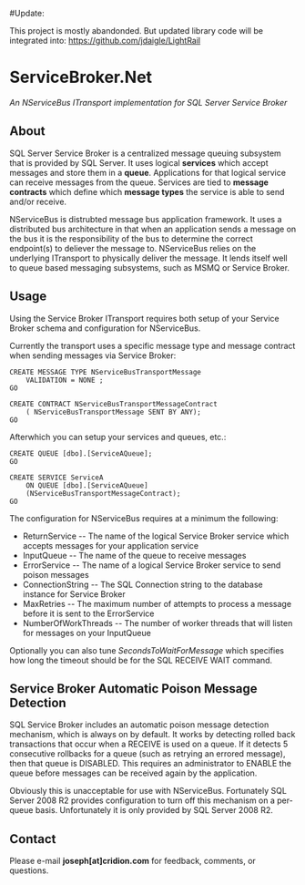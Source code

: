 #Update:

This project is mostly abandonded. But updated library code will be integrated into: https://github.com/jdaigle/LightRail


ServiceBroker.Net
========

*An NServiceBus ITransport implementation for SQL Server Service Broker*

About
-----

SQL Server Service Broker is a centralized message queuing subsystem that is provided by SQL Server. It uses logical **services** which accept messages and store them in a **queue**. Applications for that logical service can receive messages from the queue. Services are tied to **message contracts** which define which **message types** the service is able to send and/or receive.

NServiceBus is distrubted message bus application framework. It uses a distributed bus architecture in that when an application sends a message on the bus it is the responsibility of the bus to determine the correct endpoint(s) to deliever the message to. NServiceBus relies on the underlying ITransport to physically deliver the message. It lends itself well to queue based messaging subsystems, such as MSMQ or Service Broker.

Usage
-----

Using the Service Broker ITransport requires both setup of your Service Broker schema and configuration for NServiceBus.

Currently the transport uses a specific message type and message contract when sending messages via Service Broker:

    CREATE MESSAGE TYPE NServiceBusTransportMessage
        VALIDATION = NONE ;
    GO

    CREATE CONTRACT NServiceBusTransportMessageContract
        ( NServiceBusTransportMessage SENT BY ANY);
    GO
    
Afterwhich you can setup your services and queues, etc.:

    CREATE QUEUE [dbo].[ServiceAQueue];
    GO

    CREATE SERVICE ServiceA
        ON QUEUE [dbo].[ServiceAQueue]
        (NServiceBusTransportMessageContract);
    GO
    
The configuration for NServiceBus requires at a minimum the following:

 - ReturnService -- The name of the logical Service Broker service which accepts messages for your application service
 - InputQueue -- The name of the queue to receive messages
 - ErrorService -- The name of a logical Service Broker service to send poison messages
 - ConnectionString -- The SQL Connection string to the database instance for Service Broker
 - MaxRetries -- The maximum number of attempts to process a message before it is sent to the ErrorService
 - NumberOfWorkThreads -- The number of worker threads that will listen for messages on your InputQueue
 
Optionally you can also tune *SecondsToWaitForMessage* which specifies how long the timeout should be for the SQL RECEIVE WAIT command.

Service Broker Automatic Poison Message Detection
-------------------------------------------------

SQL Service Broker includes an automatic poison message detection mechanism, which is always on by default. It works by detecting rolled back transactions that occur when a RECEIVE is used on a queue. If it detects 5 consecutive rollbacks for a queue (such as retrying an errored message), then that queue is DISABLED. This requires an administrator to ENABLE the queue before messages can be received again by the application.

Obviously this is unacceptable for use with NServiceBus. Fortunately SQL Server 2008 R2 provides configuration to turn off this mechanism on a per-queue basis. Unfortunately it is only provided by SQL Server 2008 R2.


Contact
-------

Please e-mail **joseph[at]cridion.com** for feedback, comments, or questions.

